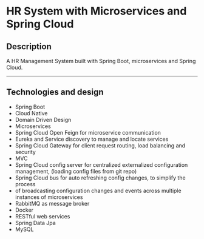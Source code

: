 # HR System with Microservices and Spring Cloud


## Description

A HR Management System built with Spring Boot, microservices and Spring Cloud.

---

## Technologies and design

- Spring Boot
- Cloud Native 
- Domain Driven Design
- Microservices
- Spring Cloud Open Feign for microservice communication
- Eureka and Service discovery to manage and locate services
- Spring Cloud Gateway for client request routing, load balancing and security
- MVC
- Spring Cloud config server for centralized externalized configuration management,
  (loading config files from git repo)
- Spring Cloud bus for auto refreshing config changes, to simplify the process 
- of broadcasting configuration changes and events across multiple instances of microservices
- RabbitMQ as message broker
- Docker
- RESTful web services
- Spring Data Jpa
- MySQL

